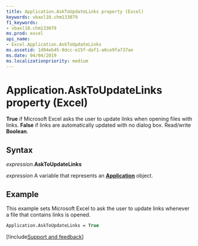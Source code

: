 ```yaml
---
title: Application.AskToUpdateLinks property (Excel)
keywords: vbaxl10.chm133079
f1_keywords:
- vbaxl10.chm133079
ms.prod: excel
api_name:
- Excel.Application.AskToUpdateLinks
ms.assetid: 1d04eb45-9dcc-e15f-daf1-a6ce9fa737ae
ms.date: 04/04/2019
ms.localizationpriority: medium
---
```



# Application.AskToUpdateLinks property (Excel)

**True** if Microsoft Excel asks the user to update links when opening files with links. **False** if links are automatically updated with no dialog box. Read/write **Boolean**.


## Syntax

_expression_.**AskToUpdateLinks**

_expression_ A variable that represents an **[Application](Excel.Application(object).md)** object.


## Example

This example sets Microsoft Excel to ask the user to update links whenever a file that contains links is opened.

```vb
Application.AskToUpdateLinks = True
```




[!include[Support and feedback](~/includes/feedback-boilerplate.md)]
